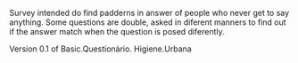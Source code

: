 Survey intended do find padderns in answer of people who never get to say anything.
Some questions are double, asked in diferent manners to find out if the answer match when the question is posed diferently.

Version 0.1 of Basic.Questionário. Higiene.Urbana
